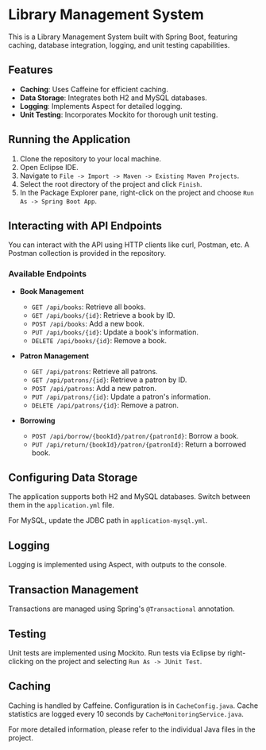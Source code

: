 # Library Management System

This is a Library Management System built with Spring Boot, featuring caching, database integration, logging, and unit testing capabilities.

## Features

- **Caching**: Uses Caffeine for efficient caching.
- **Data Storage**: Integrates both H2 and MySQL databases.
- **Logging**: Implements Aspect for detailed logging.
- **Unit Testing**: Incorporates Mockito for thorough unit testing.

## Running the Application

1. Clone the repository to your local machine.
2. Open Eclipse IDE.
3. Navigate to `File -> Import -> Maven -> Existing Maven Projects`.
4. Select the root directory of the project and click `Finish`.
5. In the Package Explorer pane, right-click on the project and choose `Run As -> Spring Boot App`.

## Interacting with API Endpoints

You can interact with the API using HTTP clients like curl, Postman, etc. A Postman collection is provided in the repository.

### Available Endpoints

- **Book Management**
  - `GET /api/books`: Retrieve all books.
  - `GET /api/books/{id}`: Retrieve a book by ID.
  - `POST /api/books`: Add a new book.
  - `PUT /api/books/{id}`: Update a book's information.
  - `DELETE /api/books/{id}`: Remove a book.

- **Patron Management**
  - `GET /api/patrons`: Retrieve all patrons.
  - `GET /api/patrons/{id}`: Retrieve a patron by ID.
  - `POST /api/patrons`: Add a new patron.
  - `PUT /api/patrons/{id}`: Update a patron's information.
  - `DELETE /api/patrons/{id}`: Remove a patron.

- **Borrowing**
  - `POST /api/borrow/{bookId}/patron/{patronId}`: Borrow a book.
  - `PUT /api/return/{bookId}/patron/{patronId}`: Return a borrowed book.

## Configuring Data Storage

The application supports both H2 and MySQL databases. Switch between them in the `application.yml` file.

For MySQL, update the JDBC path in `application-mysql.yml`.

## Logging

Logging is implemented using Aspect, with outputs to the console.

## Transaction Management

Transactions are managed using Spring's `@Transactional` annotation.

## Testing

Unit tests are implemented using Mockito. Run tests via Eclipse by right-clicking on the project and selecting `Run As -> JUnit Test`.

## Caching

Caching is handled by Caffeine. Configuration is in `CacheConfig.java`. Cache statistics are logged every 10 seconds by `CacheMonitoringService.java`.

For more detailed information, please refer to the individual Java files in the project.
